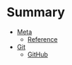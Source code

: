 # Summary

- [Meta](meta/meta.md)
  - [Reference](meta/reference.md)
- [Git](git/git.md)
  - [GitHub](git/github.md)